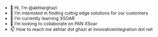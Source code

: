 - 👋 Hi, I’m @akhtarghazi
- 👀 I’m interested in finding cuttng  edge solutions for our customers
- 🌱 I’m currently learning XSOAR
- 💞️ I’m looking to collaborate on PAN XSoar
- 📫 How to reach me akhtar dot ghazi at innovativeintegration dot net

<!---
akhtarghazi/akhtarghazi is a ✨ special ✨ repository because its `README.md` (this file) appears on your GitHub profile.
You can click the Preview link to take a look at your changes.
--->
